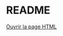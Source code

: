 # README

<!-- <a href="./Necessary/index.html" target="_blank">Readme</a> -->

[Ouvrir la page HTML](https://raw.githubusercontent.com/Quirky1869/Install-Packages/main/Necessary/index.html)
